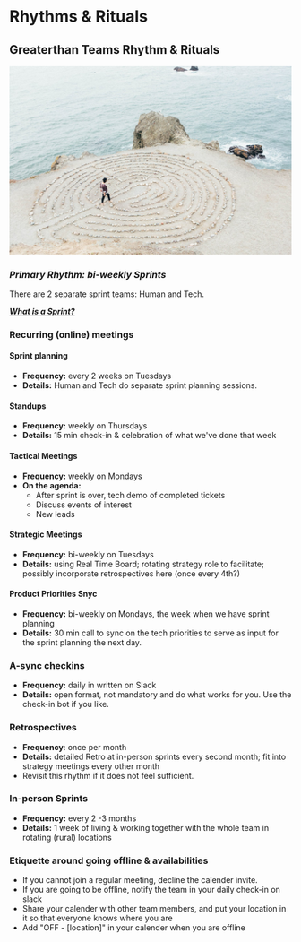 # Rhythms & Rituals

## Greaterthan Teams Rhythm & Rituals

![](../.gitbook/assets/rsz_ashley-batz-1298.jpg)

### _Primary Rhythm: bi-weekly Sprints_

There are 2 separate sprint teams: Human and Tech.

[_**What is a Sprint?**_](https://www.gitbook.com/book/greaterthan/greaterthan-handbook/edit#)

### Recurring \(online\) meetings

#### Sprint planning

* **Frequency:** every 2 weeks on Tuesdays
* **Details:** Human and Tech do separate sprint planning sessions.

#### Standups

* **Frequency:** weekly on Thursdays
* **Details:** 15 min check-in & celebration of what we've done that week

#### T**actical Meetings**

* **Frequency:** weekly on Mondays
* **On the agenda:** 
  * After sprint is over, tech demo of completed tickets
  * Discuss events of interest
  * New leads

#### Strategic Meetings

* **Frequency:** bi-weekly on Tuesdays
* **Details:** using Real Time Board; rotating strategy role to facilitate; possibly incorporate retrospectives here \(once every 4th?\)

#### Product Priorities Snyc

* **Frequency:** bi-weekly on Mondays, the week when we have sprint planning
* **Details:** 30 min call to sync on the tech priorities to serve as input for the sprint planning the next day.

### A-sync checkins

* **Frequency:** daily in written on Slack 
* **Details:** open format, not mandatory and do what works for you. Use the check-in bot if you like.

### Retrospectives

* **Frequency**: once per month
* **Details:** detailed Retro at in-person sprints every second month; fit into strategy meetings every other month
* Revisit this rhythm if it does not feel sufficient.

### In-person Sprints

* **Frequency:** every 2 -3 months
* **Details:** 1 week  of living & working together with the whole team in rotating \(rural\) locations

### **Etiquette around going offline & availabilities**

* If you cannot join a regular meeting, decline the calender invite. 
* If you are going to be offline, notify the team in your daily check-in on slack
* Share your calender with other team members, and put your location in it so that everyone knows where you are
* Add "OFF - \[location\]" in your calender when you are offline

